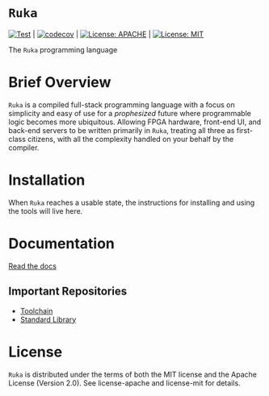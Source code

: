 # `Ruka`
[![Test](https://github.com/ruka-lang/ruka/actions/workflows/test.yml/badge.svg?branch=main)](https://github.com/ruka-lang/ruka/actions/workflows/test.yml) |
[![codecov](https://codecov.io/gh/ruka-lang/ruka/branch/main/graph/badge.svg?token=C4EIJ82UWY)](https://codecov.io/gh/ruka-lang/ruka) |
[![License: APACHE](https://img.shields.io/badge/License-Apache_2.0-blue.svg)](https://opensource.org/licenses/Apache-2.0) |
[![License: MIT](https://img.shields.io/badge/License-MIT-yellow.svg)](https://opensource.org/licenses/MIT)

The `Ruka` programming language

# Brief Overview
`Ruka` is a compiled full-stack programming language with a focus on simplicity and easy of use for a *prophesized* future where programmable logic becomes more ubiquitous. Allowing FPGA hardware, front-end UI, and back-end servers to be written primarily in `Ruka`, treating all three as first-class citizens, with all the complexity handled on your behalf by the compiler.

# Installation
When `Ruka` reaches a usable state, the instructions for installing and using the tools will live here.

# Documentation

[Read the docs](https://www.ruka-lang.org)

## Important Repositories
- [Toolchain](https://www.github.com/ruka-lang/rukaup)
- [Standard Library](https://www.github.com/ruka-lang/ruka-std)

# License
`Ruka` is distributed under the terms of both the MIT license and the Apache License (Version 2.0). See license-apache and license-mit for details.
